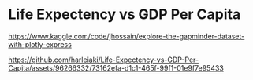# Life Expectency vs GDP Per Capita

https://www.kaggle.com/code/jhossain/explore-the-gapminder-dataset-with-plotly-express


https://github.com/harleiaki/Life-Expectency-vs-GDP-Per-Capita/assets/96266332/73162efa-d1c1-465f-99f1-01e9f7e95433
